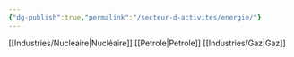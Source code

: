 ```yaml
---
{"dg-publish":true,"permalink":"/secteur-d-activites/energie/"}
---
```


[[Industries/Nucléaire\|Nucléaire]]
[[Petrole\|Petrole]]
[[Industries/Gaz\|Gaz]]
